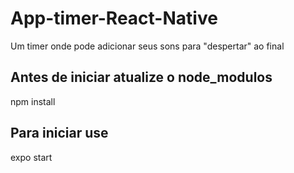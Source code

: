 # App-timer-React-Native
Um timer onde pode adicionar seus sons para "despertar" ao final

## Antes de iniciar atualize o node_modulos
npm install

## Para iniciar use
expo start
